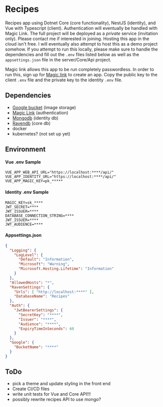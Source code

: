 # Recipes

Recipes app using Dotnet Core (core functionality), NestJS (identity), and Vue with Typescript (client). Authentication will eventually be handled with Magic Link. The full project will be deployed as a *private* service (invitation only). Please contact me if interested in joining. Hosting this app in the cloud isn't free. I will eventually also attempt to host this as a demo project somehow. If you attempt to run this locally, please make sure to handle the dependencies and fill out the `.env` files listed below as well as the `appsettings.json` file in the server/Core/Api project.

Magic link allows this app to be run completely passwordless. In order to run this, sign up for [Magic link](https://dashboard.magic.link/signup) to create an app. Copy the public key to the client `.env` file and the private key to the identity `.env` file.

## Dependencies

- [Google bucket](https://console.cloud.google.com/storage/browser) (image storage)
- [Magic Link](https://dashboard.magic.link/signup) (authentication)
- [Mongodb](https://www.mongodb.com/cloud/atlas) (identity db)
- [Ravendb](https://ravendb.net/) (core db)
- docker
- kubernetes? (not set up yet)

## Environment

#### Vue .env Sample

```.env
VUE_APP_WEB_API_URL="https://localhost:****/api/"
VUE_APP_IDENTITY_URL="https://localhost:****/api/"
VUE_APP_MAGIC_KEY=pk_*****
```

#### Identity .env Sample

```.env
MAGIC_KEY=sk_****
JWT_SECRET=****
JWT_ISSUER=****
DATABASE_CONNECTION_STRING=****
JWT_ISSUER=****
JWT_AUDIENCE=****
```

#### Appsettings.json

```json
{
  "Logging": {
    "LogLevel": {
      "Default": "Information",
      "Microsoft": "Warning",
      "Microsoft.Hosting.Lifetime": "Information"
    }
  },
  "AllowedHosts": "*",
  "RavenSettings": {
    "Urls": [ "http://localhost:****" ],
    "DatabaseName": "Recipes"
  },
  "Auth": {
    "JwtBearerSettings": {
      "SecretKey": "****",
      "Issuer": "****",
      "Audience": "****",
      "ExpiryTimeInSeconds": 60
    }
  },
  "Google": {
    "BucketName": "****" 
  }
}
```

## ToDo

- pick a theme and update styling in the front end
- Create CI/CD files
- write unit tests for Vue and Core API!!!
- possibly rewrite recipes API to use mongo?
